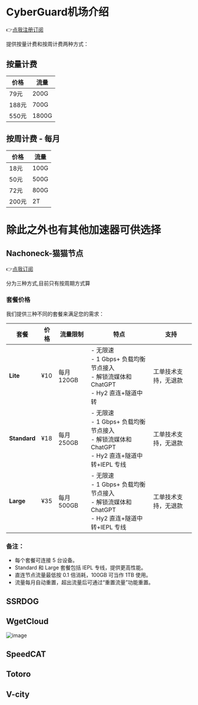 # CyberGuard机场介绍
👉[点我注册订阅](https://www.cyberguard.best/#/register?code=kP82Ak3T) 

提供按量计费和按周计费两种方式：

## 按量计费

| 价格  | 流量  |
|-------|-------|
| 79元  | 200G  |
| 188元 | 700G  |
| 550元 | 1800G |

## 按周计费 - 每月

| 价格  | 流量  |
|-------|-------|
| 18元  | 100G  |
| 50元  | 500G  |
| 72元  | 800G  |
| 200元 | 2T    |


# 除此之外也有其他加速器可供选择
## Nachoneck-猫猫节点
👉[点我订阅](https://nacho.lol/#/register?code=wjWqjiuv) 

分为三种方式,目前只有按周期方式算
### 套餐价格

我们提供三种不同的套餐来满足您的需求：

| 套餐      | 价格  | 流量限制   | 特点                                                                                                   | 支持    |
|-----------|-------|------------|--------------------------------------------------------------------------------------------------------|---------|
| **Lite**  | ¥10   | 每月 120GB | - 无限速<br>- 1 Gbps+ 负载均衡节点接入<br>- 解锁流媒体和 ChatGPT<br>- Hy2 直连+隧道中转                        | 工单技术支持，无退款 |
| **Standard** | ¥18   | 每月 250GB | - 无限速<br>- 1 Gbps+ 负载均衡节点接入<br>- 解锁流媒体和 ChatGPT<br>- Hy2 直连+隧道中转+IEPL 专线                | 工单技术支持，无退款 |
| **Large** | ¥35   | 每月 500GB | - 无限速<br>- 1 Gbps+ 负载均衡节点接入<br>- 解锁流媒体和 ChatGPT<br>- Hy2 直连+隧道中转+IEPL 专线                | 工单技术支持，无退款 |

### 备注：
- 每个套餐可连接 5 台设备。
- Standard 和 Large 套餐包括 IEPL 专线，提供更高性能。
- 直连节点流量最低按 0.1 倍消耗，100GB 可当作 1TB 使用。
- 流量每月自动重置，超出流量后可通过“重置流量”功能重置。



## SSRDOG

## WgetCloud
![image](https://github.com/user-attachments/assets/2b21298d-52cc-4fa5-bac5-45c348927096)

## SpeedCAT

## Totoro

## V-city
